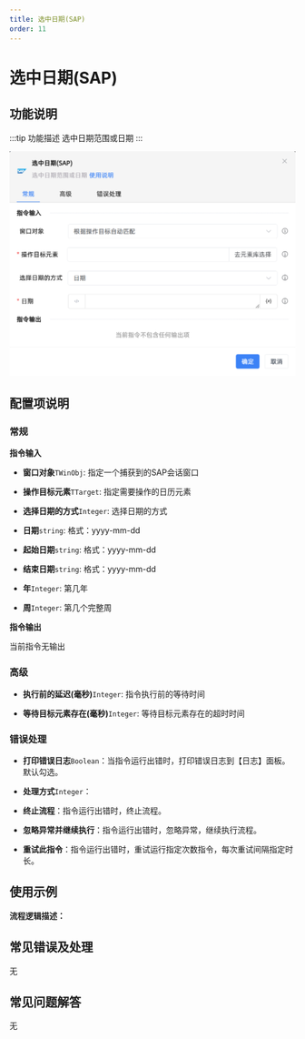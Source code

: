 ```yaml
---
title: 选中日期(SAP)
order: 11
---
```


# 选中日期(SAP)

## 功能说明

:::tip 功能描述
选中日期范围或日期
:::

![选中日期(SAP)](../../../assets/选中日期(SAP)_command.png)

## 配置项说明

### 常规

**指令输入**

- **窗口对象**`TWinObj`: 指定一个捕获到的SAP会话窗口

- **操作目标元素**`TTarget`: 指定需要操作的日历元素

- **选择日期的方式**`Integer`: 选择日期的方式

- **日期**`string`: 格式：yyyy-mm-dd

- **起始日期**`string`: 格式：yyyy-mm-dd

- **结束日期**`string`: 格式：yyyy-mm-dd

- **年**`Integer`: 第几年

- **周**`Integer`: 第几个完整周


**指令输出**

当前指令无输出

### 高级

- **执行前的延迟(毫秒)**`Integer`: 指令执行前的等待时间

- **等待目标元素存在(毫秒)**`Integer`: 等待目标元素存在的超时时间

### 错误处理

- **打印错误日志**`Boolean`：当指令运行出错时，打印错误日志到【日志】面板。默认勾选。

- **处理方式**`Integer`：

 - **终止流程**：指令运行出错时，终止流程。

 - **忽略异常并继续执行**：指令运行出错时，忽略异常，继续执行流程。

 - **重试此指令**：指令运行出错时，重试运行指定次数指令，每次重试间隔指定时长。

## 使用示例

**流程逻辑描述：** 

## 常见错误及处理

无

## 常见问题解答

无

